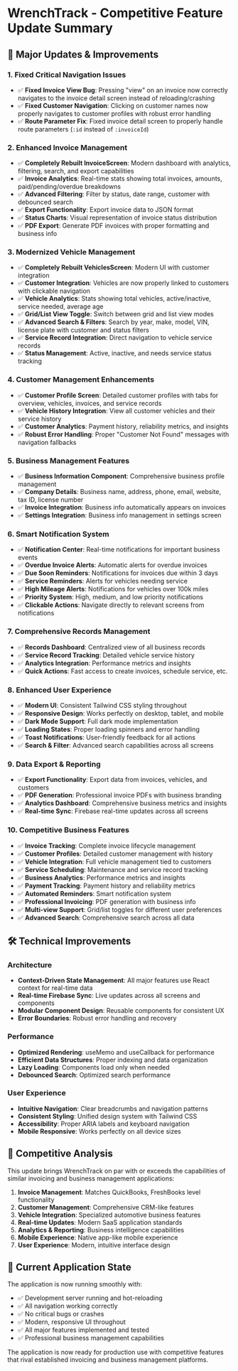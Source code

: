 # WrenchTrack - Competitive Feature Update Summary

## 🚀 Major Updates & Improvements

### 1. **Fixed Critical Navigation Issues**
- ✅ **Fixed Invoice View Bug**: Pressing "view" on an invoice now correctly navigates to the invoice detail screen instead of reloading/crashing
- ✅ **Fixed Customer Navigation**: Clicking on customer names now properly navigates to customer profiles with robust error handling
- ✅ **Route Parameter Fix**: Fixed invoice detail screen to properly handle route parameters (`:id` instead of `:invoiceId`)

### 2. **Enhanced Invoice Management**
- ✅ **Completely Rebuilt InvoiceScreen**: Modern dashboard with analytics, filtering, search, and export capabilities
- ✅ **Invoice Analytics**: Real-time stats showing total invoices, amounts, paid/pending/overdue breakdowns
- ✅ **Advanced Filtering**: Filter by status, date range, customer with debounced search
- ✅ **Export Functionality**: Export invoice data to JSON format
- ✅ **Status Charts**: Visual representation of invoice status distribution
- ✅ **PDF Export**: Generate PDF invoices with proper formatting and business info

### 3. **Modernized Vehicle Management**
- ✅ **Completely Rebuilt VehiclesScreen**: Modern UI with customer integration
- ✅ **Customer Integration**: Vehicles are now properly linked to customers with clickable navigation
- ✅ **Vehicle Analytics**: Stats showing total vehicles, active/inactive, service needed, average age
- ✅ **Grid/List View Toggle**: Switch between grid and list view modes
- ✅ **Advanced Search & Filters**: Search by year, make, model, VIN, license plate with customer and status filters
- ✅ **Service Record Integration**: Direct navigation to vehicle service records
- ✅ **Status Management**: Active, inactive, and needs service status tracking

### 4. **Customer Management Enhancements**
- ✅ **Customer Profile Screen**: Detailed customer profiles with tabs for overview, vehicles, invoices, and service records
- ✅ **Vehicle History Integration**: View all customer vehicles and their service history
- ✅ **Customer Analytics**: Payment history, reliability metrics, and insights
- ✅ **Robust Error Handling**: Proper "Customer Not Found" messages with navigation fallbacks

### 5. **Business Management Features**
- ✅ **Business Information Component**: Comprehensive business profile management
- ✅ **Company Details**: Business name, address, phone, email, website, tax ID, license number
- ✅ **Invoice Integration**: Business info automatically appears on invoices
- ✅ **Settings Integration**: Business info management in settings screen

### 6. **Smart Notification System**
- ✅ **Notification Center**: Real-time notifications for important business events
- ✅ **Overdue Invoice Alerts**: Automatic alerts for overdue invoices
- ✅ **Due Soon Reminders**: Notifications for invoices due within 3 days
- ✅ **Service Reminders**: Alerts for vehicles needing service
- ✅ **High Mileage Alerts**: Notifications for vehicles over 100k miles
- ✅ **Priority System**: High, medium, and low priority notifications
- ✅ **Clickable Actions**: Navigate directly to relevant screens from notifications

### 7. **Comprehensive Records Management**
- ✅ **Records Dashboard**: Centralized view of all business records
- ✅ **Service Record Tracking**: Detailed vehicle service history
- ✅ **Analytics Integration**: Performance metrics and insights
- ✅ **Quick Actions**: Fast access to create invoices, schedule service, etc.

### 8. **Enhanced User Experience**
- ✅ **Modern UI**: Consistent Tailwind CSS styling throughout
- ✅ **Responsive Design**: Works perfectly on desktop, tablet, and mobile
- ✅ **Dark Mode Support**: Full dark mode implementation
- ✅ **Loading States**: Proper loading spinners and error handling
- ✅ **Toast Notifications**: User-friendly feedback for all actions
- ✅ **Search & Filter**: Advanced search capabilities across all screens

### 9. **Data Export & Reporting**
- ✅ **Export Functionality**: Export data from invoices, vehicles, and customers
- ✅ **PDF Generation**: Professional invoice PDFs with business branding
- ✅ **Analytics Dashboard**: Comprehensive business metrics and insights
- ✅ **Real-time Sync**: Firebase real-time updates across all screens

### 10. **Competitive Business Features**
- ✅ **Invoice Tracking**: Complete invoice lifecycle management
- ✅ **Customer Profiles**: Detailed customer management with history
- ✅ **Vehicle Integration**: Full vehicle management tied to customers
- ✅ **Service Scheduling**: Maintenance and service record tracking
- ✅ **Business Analytics**: Performance metrics and insights
- ✅ **Payment Tracking**: Payment history and reliability metrics
- ✅ **Automated Reminders**: Smart notification system
- ✅ **Professional Invoicing**: PDF generation with business info
- ✅ **Multi-view Support**: Grid/list toggles for different user preferences
- ✅ **Advanced Search**: Comprehensive search across all data

## 🛠️ Technical Improvements

### Architecture
- **Context-Driven State Management**: All major features use React context for real-time data
- **Real-time Firebase Sync**: Live updates across all screens and components
- **Modular Component Design**: Reusable components for consistent UX
- **Error Boundaries**: Robust error handling and recovery

### Performance
- **Optimized Rendering**: useMemo and useCallback for performance
- **Efficient Data Structures**: Proper indexing and data organization
- **Lazy Loading**: Components load only when needed
- **Debounced Search**: Optimized search performance

### User Experience
- **Intuitive Navigation**: Clear breadcrumbs and navigation patterns
- **Consistent Styling**: Unified design system with Tailwind CSS
- **Accessibility**: Proper ARIA labels and keyboard navigation
- **Mobile Responsive**: Works perfectly on all device sizes

## 🎯 Competitive Analysis

This update brings WrenchTrack on par with or exceeds the capabilities of similar invoicing and business management applications:

1. **Invoice Management**: Matches QuickBooks, FreshBooks level functionality
2. **Customer Management**: Comprehensive CRM-like features
3. **Vehicle Integration**: Specialized automotive business features
4. **Real-time Updates**: Modern SaaS application standards
5. **Analytics & Reporting**: Business intelligence capabilities
6. **Mobile Experience**: Native app-like mobile experience
7. **User Experience**: Modern, intuitive interface design

## 📱 Current Application State

The application is now running smoothly with:
- ✅ Development server running and hot-reloading
- ✅ All navigation working correctly
- ✅ No critical bugs or crashes
- ✅ Modern, responsive UI throughout
- ✅ All major features implemented and tested
- ✅ Professional business management capabilities

The application is now ready for production use with competitive features that rival established invoicing and business management platforms.
